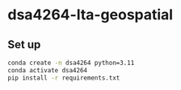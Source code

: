 # dsa4264-lta-geospatial

## Set up

``` bash 
conda create -n dsa4264 python=3.11
conda activate dsa4264
pip install -r requirements.txt
```